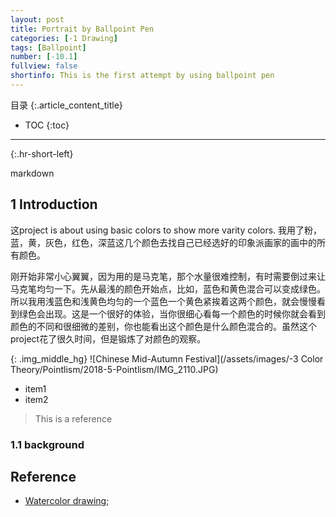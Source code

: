 ```yaml
---
layout: post
title: Portrait by Ballpoint Pen 
categories: [-1 Drawing]
tags: [Ballpoint]
number: [-10.1]
fullview: false
shortinfo: This is the first attempt by using ballpoint pen 
---
```

目录
{:.article_content_title}

* TOC
{:toc}

---
{:.hr-short-left}

markdown

## 1 Introduction

这project is about using basic colors to show more varity colors.
我用了粉，蓝，黄，灰色，红色，深蓝这几个颜色去找自己已经选好的印象派画家的画中的所有颜色。

刚开始非常小心翼翼，因为用的是马克笔，那个水量很难控制，有时需要倒过来让马克笔均匀一下。先从最浅的颜色开始点，比如，蓝色和黄色混合可以变成绿色。所以我用浅蓝色和浅黄色均匀的一个蓝色一个黄色紧挨着这两个颜色，就会慢慢看到绿色会出现。这是一个很好的体验，当你很细心看每一个颜色的时候你就会看到颜色的不同和很细微的差别，你也能看出这个颜色是什么颜色混合的。虽然这个project花了很久时间，但是锻炼了对颜色的观察。

{: .img_middle_hg}
![Chinese Mid-Autumn Festival](/assets/images/-3 Color Theory/Pointlism/2018-5-Pointlism/IMG_2110.JPG)


- item1
- item2

> This is a reference

### 1.1 background


## Reference

- [Watercolor drawing](https://www.youtube.com/watch?v=qDqpmSwyHqQ);





